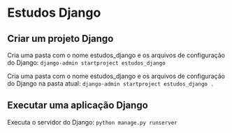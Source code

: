 # Estudos Django

## Criar um projeto Django

Cria uma pasta com o nome estudos_django e os arquivos de configuração do Django:
`django-admin startproject estudos_django`

Cria uma pasta com o nome estudos_django e os arquivos de configuração do Django na pasta atual:
`django-admin startproject estudos_django .`

## Executar uma aplicação Django

Executa o servidor do Django:
`python manage.py runserver`